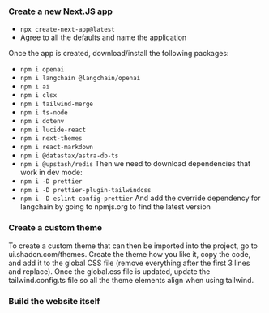 ### Create a new Next.JS app
- `npx create-next-app@latest`
- Agree to all the defaults and name the application

Once the app is created, download/install the following packages:
- `npm i openai`
- `npm i langchain @langchain/openai`
- `npm i ai`
- `npm i clsx`
- `npm i tailwind-merge`
- `npm i ts-node`
- `npm i dotenv`
- `npm i lucide-react`
- `npm i next-themes`
- `npm i react-markdown`
- `npm i @datastax/astra-db-ts`
- `npm i @upstash/redis`
Then we need to download dependencies that work in dev mode:
- `npm i -D prettier`
- `npm i -D prettier-plugin-tailwindcss`
- `npm i -D eslint-config-prettier`
And add the override dependency for langchain by going to npmjs.org to find the latest version

### Create a custom theme 
To create a custom theme that can then be imported into the project, go to ui.shadcn.com/themes.
Create the theme how you like it, copy the code, and add it to the global CSS file (remove everything after the first 3 lines and replace).
Once the global.css file is updated, update the tailwind.config.ts file so all the theme elements align when using tailwind.

### Build the website itself
